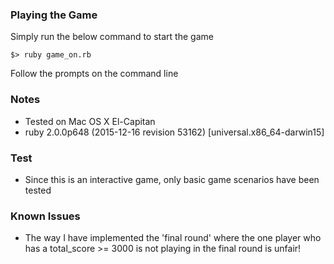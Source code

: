 ### Playing the Game
Simply run the below command to start the game

`$> ruby game_on.rb`

Follow the prompts on the command line

### Notes
* Tested on Mac OS X El-Capitan
* ruby 2.0.0p648 (2015-12-16 revision 53162) [universal.x86_64-darwin15]

### Test
* Since this is an interactive game, only basic game scenarios have been tested

### Known Issues
* The way I have implemented the 'final round' where the one player who has a total_score >= 3000 is not playing in the final round is unfair!
